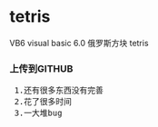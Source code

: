 <h1>tetris</h1>
 VB6 visual basic 6.0 俄罗斯方块 tetris
 
 <h3>上传到GITHUB</h3>
 <pre>
 1.还有很多东西没有完善
 2.花了很多时间
 3.一大堆bug
 </pre>
